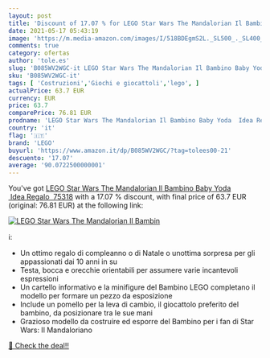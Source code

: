 ```yaml
---
layout: post
title: 'Discount of 17.07 % for LEGO Star Wars The Mandalorian Il Bambin'
date: 2021-05-17 05:43:19
image: 'https://m.media-amazon.com/images/I/518BDEgmS2L._SL500_._SL400_.jpg'
comments: true
category: ofertas
author: 'tole.es'
slug: 'B085WV2WGC-it LEGO Star Wars The Mandalorian Il Bambino Baby Yoda Idea...'
sku: 'B085WV2WGC-it'
tags: [ 'Costruzioni','Giochi e giocattoli','lego', ]
actualPrice: 63.7 EUR
currency: EUR
price: 63.7
comparePrice: 76.81 EUR
prodname: 'LEGO Star Wars The Mandalorian Il Bambino Baby Yoda  Idea Regalo  75318'
country: 'it'
flag: '🇮🇹'
brand: 'LEGO'
buyurl: 'https://www.amazon.it/dp/B085WV2WGC/?tag=tolees00-21'
descuento: '17.07'
average: '90.0722500000001'
---
```


You've got [LEGO Star Wars The Mandalorian Il Bambino Baby Yoda  Idea Regalo  75318](https://www.amazon.it/dp/B085WV2WGC/?tag=tolees00-21) with a  17.07 % discount, with final price of 63.7 EUR (original: 76.81 EUR) at the following link:

[![LEGO Star Wars The Mandalorian Il Bambin](https://m.media-amazon.com/images/I/518BDEgmS2L._SL500_._SL400_.jpg)](https://www.amazon.it/dp/B085WV2WGC/?tag=tolees00-21)

ℹ️:

- Un ottimo regalo di compleanno o di Natale o unottima sorpresa per gli appassionati dai 10 anni in su
- Testa, bocca e orecchie orientabili per assumere varie incantevoli espressioni
- Un cartello informativo e la minifigure del Bambino LEGO completano il modello per formare un pezzo da esposizione
- Include un pomello per la leva di cambio, il giocattolo preferito del bambino, da posizionare tra le sue mani
- Grazioso modello da costruire ed esporre del Bambino per i fan di Star Wars: Il Mandaloriano

[🛒 Check the deal!!](https://www.amazon.it/dp/B085WV2WGC/?tag=tolees00-21)

